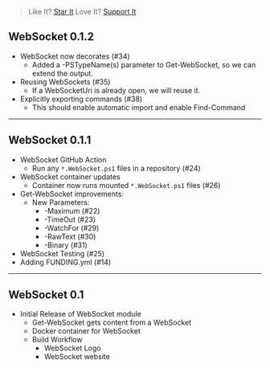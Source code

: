 > Like It? [Star It](https://github.com/PowerShellWeb/WebSocket)
> Love It? [Support It](https://github.com/sponsors/StartAutomating)

## WebSocket 0.1.2

* WebSocket now decorates (#34)
  * Added a -PSTypeName(s) parameter to Get-WebSocket, so we can extend the output.
* Reusing WebSockets (#35)
  * If a WebSocketUri is already open, we will reuse it.
* Explicitly exporting commands (#38)
  * This should enable automatic import and enable Find-Command

---

## WebSocket 0.1.1

* WebSocket GitHub Action
  * Run any `*.WebSocket.ps1` files in a repository (#24)
* WebSocket container updates
  * Container now runs mounted `*.WebSocket.ps1` files (#26)
* Get-WebSocket improvements:
  * New Parameters:
    * -Maximum (#22)
    * -TimeOut (#23)
    * -WatchFor (#29)
    * -RawText (#30)
    * -Binary (#31)
* WebSocket Testing (#25)
* Adding FUNDING.yml (#14)

---
  
## WebSocket 0.1

* Initial Release of WebSocket module
  * Get-WebSocket gets content from a WebSocket
  * Docker container for WebSocket
  * Build Workflow
    * WebSocket Logo
    * WebSocket website